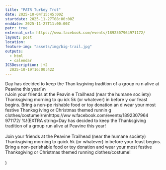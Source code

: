 ```yaml
---
title: "PATR Turkey Trot"
date: 2025-10-04T15:45:00Z
startdate: 2025-11-27T08:00:00Z
enddate: 2025-11-27T11:00:00Z
patr: true
external_url: https://www.facebook.com/events/1892307964971172/
layout: post
location: 
feature-img: "assets/img/big-trail.jpg"
outputs:
  - html
  - calendar
ICSDescription: |+2
  2025-10-19T16:00:42Z
---
```


Day has decided to keep the Than  ksgiving tradition of a group ru  n alive at Peavine this year!\n\  nJoin your friends at the Peavin  e Trailhead (near the humane soc  iety) Thanksgiving morning to qu  ick 5k (or whatever) in before y  our feast begins. Bring a non-pe  rishable food or toy donation an  d wear your most festive Thanksg  iving or Christmas themed runnin  g clothes/costume!\n\nhttps://ww  w.facebook.com/events/1892307964  971172/
%!(EXTRA string=Day has decided to keep the Thanksgiving tradition of a group run alive at Peavine this year!<br>
  <br>
  Join your friends at the Peavine Trailhead (near the humane society) Thanksgiving morning to quick 5k (or whatever) in before your feast begins. Bring a non-perishable food or toy donation and wear your most festive Thanksgiving or Christmas themed running clothes/costume!<br>
  <br>
  )